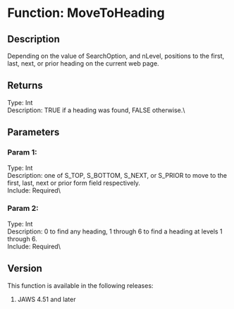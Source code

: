 # Function: MoveToHeading

## Description

Depending on the value of SearchOption, and nLevel, positions to the
first, last, next, or prior heading on the current web page.

## Returns

Type: Int\
Description: TRUE if a heading was found, FALSE otherwise.\

## Parameters

### Param 1:

Type: Int\
Description: one of S_TOP, S_BOTTOM, S_NEXT, or S_PRIOR to move to the
first, last, next or prior form field respectively.\
Include: Required\

### Param 2:

Type: Int\
Description: 0 to find any heading, 1 through 6 to find a heading at
levels 1 through 6.\
Include: Required\

## Version

This function is available in the following releases:

1.  JAWS 4.51 and later
